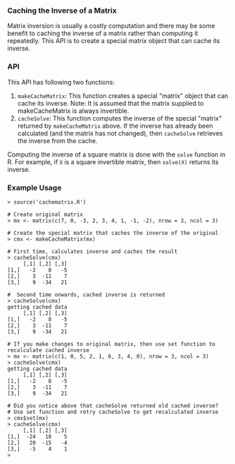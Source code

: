 ### Caching the Inverse of a Matrix

Matrix inversion is usually a costly computation and there may be some
benefit to caching the inverse of a matrix rather than computing it
repeatedly. This API is to create a special matrix object that can cache its
inverse.

### API

This API has following two functions:

1.  `makeCacheMatrix`: This function creates a special "matrix" object
    that can cache its inverse.  Note: It is assumed that the matrix
    supplied to makeCacheMatrix is always invertible.
2.  `cacheSolve`: This function computes the inverse of the special
    "matrix" returned by `makeCacheMatrix` above. If the inverse has
    already been calculated (and the matrix has not changed), then
    `cacheSolve` retrieves the inverse from the cache.

Computing the inverse of a square matrix is done with the `solve`
function in R. For example, if `X` is a square invertible matrix, then
`solve(X)` returns its inverse.


### Example Usage

```
> source('cachematrix.R')

# Create original matrix
> mx <- matrix(c(7, 0, -3, 2, 3, 4, 1, -1, -2), nrow = 3, ncol = 3)

# Create the special matrix that caches the inverse of the original
> cmx <- makeCacheMatrix(mx)

# First time, calculates inverse and caches the result
> cacheSolve(cmx)
     [,1] [,2] [,3]
[1,]   -2    8   -5
[2,]    3  -11    7
[3,]    9  -34   21

#  Second time onwards, cached inverse is returned
> cacheSolve(cmx)
getting cached data
     [,1] [,2] [,3]
[1,]   -2    8   -5
[2,]    3  -11    7
[3,]    9  -34   21

# If you make changes to original matrix, then use set function to recalculate cached inverse
> mx <- matrix(c(1, 0, 5, 2, 1, 6, 3, 4, 0), nrow = 3, ncol = 3)
> cacheSolve(cmx)
getting cached data
     [,1] [,2] [,3]
[1,]   -2    8   -5
[2,]    3  -11    7
[3,]    9  -34   21

# Did you notice above that cacheSolve returned old cached inverse?
# Use set function and retry cacheSolve to get recalculated inverse
> cmx$set(mx)
> cacheSolve(cmx)
     [,1] [,2] [,3]
[1,]  -24   18    5
[2,]   20  -15   -4
[3,]   -5    4    1
> 
```
